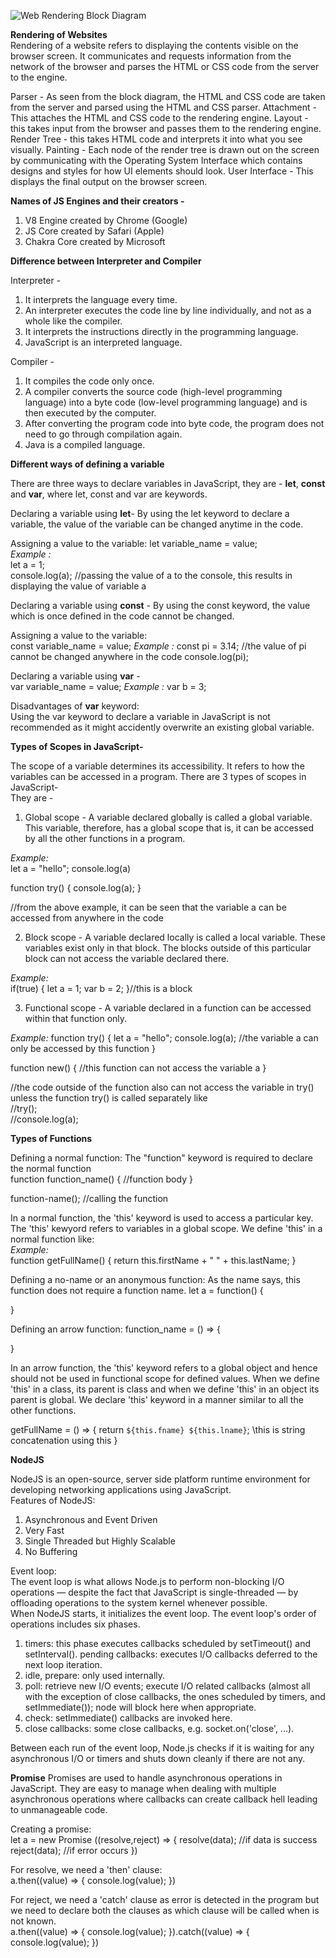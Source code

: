 ![Web Rendering Block Diagram](https://www.html5rocks.com/en/tutorials/internals/howbrowserswork/webkitflow.png)
 
**Rendering of Websites**  
Rendering of a website refers to displaying the contents visible on the browser screen. It communicates and requests information from the network of the browser and parses the HTML or CSS code from the server to the engine.  

Parser - As seen from the block diagram, the HTML and CSS code are taken from the server and parsed using the HTML and CSS parser. 
Attachment - This attaches the HTML and CSS code to the rendering engine.
Layout - this takes input from the browser and passes them to the rendering engine.
Render Tree - this takes HTML code and interprets it into what you see visually.
Painting - Each node of the render tree is drawn out on the screen by communicating with the Operating System Interface which contains designs and styles for how UI elements should look.
User Interface - This displays the final output on the browser screen.

  **Names of JS Engines and their creators -**
  1. V8 Engine created by Chrome (Google)
  2. JS Core created by Safari (Apple)
  3. Chakra Core created by Microsoft
  

  **Difference between Interpreter and Compiler**  
  
  Interpreter -   
1. It interprets the language every time.
2. An interpreter executes the code line by line individually, and not as a whole like the compiler.
3. It interprets the instructions directly in the programming language.
4. JavaScript is an interpreted language.

  Compiler - 
1. It compiles the code only once.
2. A compiler converts the source code (high-level programming language) into a byte code (low-level programming language) and is then executed by the computer.
3. After converting the program code into byte code, the program does not need to go through compilation again.
4. Java is a compiled language.

  **Different ways of defining a variable**
  
  There are three ways to declare variables in JavaScript, they are - **let**, **const** and **var**, where let, const and var are keywords.
  
  Declaring a variable using **let**- By using the let keyword to declare a variable, the value of the variable can be changed anytime in the code.
  
 Assigning a value to the variable:
 let variable_name = value;  
 *Example :*  
 let a = 1;  
 console.log(a); //passing the value of a to the console, this results in displaying the value of variable a
 
 
 Declaring a variable using **const** - By using the const keyword, the value which is once defined in the code cannot be changed.
 
 Assigning a value to the variable:  
 const variable_name = value;
 *Example :*
 const pi = 3.14; //the value of pi cannot be changed anywhere in the code
 console.log(pi);

 Declaring a variable using **var** -   
 var variable_name = value;
 *Example :*
 var b = 3;
 
 Disadvantages of **var** keyword:  
 Using the var keyword to declare a variable in JavaScript is not recommended as it might accidently overwrite an existing global variable.
 
 **Types of Scopes in JavaScript-**
 
 The scope of a variable determines its accessibility. It refers to how the variables can be accessed in a program. There are 3 types of scopes in JavaScript-  
 They are -  
 
 1. Global scope - A variable declared globally is called a global variable. This variable, therefore, has a global scope that is, it can be accessed by all the other functions in a program.
 
 *Example:*  
 let a = "hello";
 console.log(a)
 
 function try() {
    console.log(a);
 }
 
 //from the above example, it can be seen that the variable a can be accessed from anywhere in the code
 
 2. Block scope - A variable declared locally is called a local variable. These variables exist only in that block. The blocks outside of this particular block can not access the variable declared there.
 
 *Example:*  
 if(true) {
    let a = 1;
    var b = 2;
 }//this is a block
 
 
 3. Functional scope - A variable declared in a function can be accessed within that function only. 
 
 *Example:*
 function try() {
    let a = "hello";
    console.log(a);
    //the variable a can only be accessed by this function
 }
 
 function new() {
    //this function can not access the variable a
 }
 
 //the code outside of the function also can not access the variable in try() unless the function try() is called separately like  
 //try();  
 //console.log(a);
 
 **Types of Functions**

Defining a normal function: The "function" keyword is required to declare the normal function  
function function_name() {
  //function body
}

function-name(); //calling the function

In a normal function, the 'this' keyword is used to access a particular key. The 'this' kewyord refers to variables in a global scope. We define 'this' in a normal function like:  
*Example:*  
function getFullName() {
    return this.firstName + " " + this.lastName;
}

Defining a no-name or an anonymous function: As the name says, this function does not require a function name.
let a = function() {

}

Defining an arrow function:
function_name = () => {

}

In an arrow function, the 'this' keyword refers to a global object and hence should not be used in functional scope for defined values. When we define 'this' in a class, its parent is class and when we define 'this' in an object its parent is global. We declare 'this' keyword in a manner similar to all the other functions.

getFullName = () => {
    return `${this.fname} ${this.lname}`; \\this is string concatenation using this
}


**NodeJS**

NodeJS is an open-source, server side platform runtime environment for developing networking applications using JavaScript.  
Features of NodeJS:  
1. Asynchronous and Event Driven
2. Very Fast
3. Single Threaded but Highly Scalable
4. No Buffering

Event loop:  
The event loop is what allows Node.js to perform non-blocking I/O operations — despite the fact that JavaScript is single-threaded — by offloading operations to the system kernel whenever possible.  
When NodeJS starts, it initializes the event loop. The event loop's order of operations includes six phases.  
1. timers: this phase executes callbacks scheduled by setTimeout() and setInterval().
pending callbacks: executes I/O callbacks deferred to the next loop iteration.
2. idle, prepare: only used internally.
3. poll: retrieve new I/O events; execute I/O related callbacks (almost all with the exception of close callbacks, the ones scheduled by timers, and setImmediate()); node will block here when appropriate.
4. check: setImmediate() callbacks are invoked here.
5. close callbacks: some close callbacks, e.g. socket.on('close', ...).

Between each run of the event loop, Node.js checks if it is waiting for any asynchronous I/O or timers and shuts down cleanly if there are not any.

**Promise**
Promises are used to handle asynchronous operations in JavaScript. They are easy to manage when dealing with multiple asynchronous operations where callbacks can create callback hell leading to unmanageable code.

Creating a promise:  
let a = new Promise ((resolve,reject) => {
    resolve(data); //if data is success
    reject(data); //if error occurs
})

For resolve, we need a 'then' clause:  
a.then((value) => {
  console.log(value);
})

For reject, we need a 'catch' clause as error is detected in the program but we need to declare both the clauses as which clause will be called when is not known.  
a.then((value) => {
  console.log(value);
}).catch((value) => {
  console.log(value);
})

